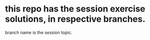 # this repo has the session exercise solutions, in respective branches.
branch name is the session topic.
